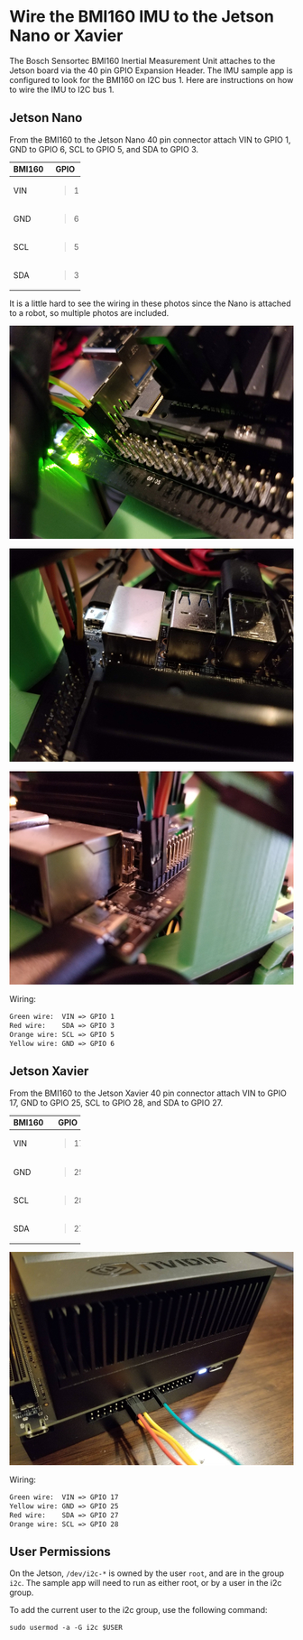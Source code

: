 Wire the BMI160 IMU to the Jetson Nano or Xavier
================================================

The Bosch Sensortec BMI160 Inertial Measurement Unit attaches to the
Jetson board via the 40 pin GPIO Expansion Header. The IMU sample app is
configured to look for the BMI160 on I2C bus 1. Here are instructions on
how to wire the IMU to I2C bus 1.

Jetson Nano
-----------

From the BMI160 to the Jetson Nano 40 pin connector attach VIN to GPIO
1, GND to GPIO 6, SCL to GPIO 5, and SDA to GPIO 3.

<table style="width:25%;">
<colgroup>
<col width="12%" />
<col width="12%" />
</colgroup>
<thead>
<tr class="header">
<th>BMI160</th>
<th>GPIO</th>
</tr>
</thead>
<tbody>
<tr class="odd">
<td>VIN</td>
<td><blockquote>
<p>1</p>
</blockquote></td>
</tr>
<tr class="even">
<td>GND</td>
<td><blockquote>
<p>6</p>
</blockquote></td>
</tr>
<tr class="odd">
<td>SCL</td>
<td><blockquote>
<p>5</p>
</blockquote></td>
</tr>
<tr class="even">
<td>SDA</td>
<td><blockquote>
<p>3</p>
</blockquote></td>
</tr>
</tbody>
</table>

It is a little hard to see the wiring in these photos since the Nano is
attached to a robot, so multiple photos are included.

![image](images/nano_example1.jpg)

![image](images/nano_example2.jpg)

![image](images/nano_example3.jpg)

Wiring:

    Green wire:  VIN => GPIO 1
    Red wire:    SDA => GPIO 3
    Orange wire: SCL => GPIO 5
    Yellow wire: GND => GPIO 6

Jetson Xavier
-------------

From the BMI160 to the Jetson Xavier 40 pin connector attach VIN to GPIO
17, GND to GPIO 25, SCL to GPIO 28, and SDA to GPIO 27.

<table style="width:25%;">
<colgroup>
<col width="12%" />
<col width="12%" />
</colgroup>
<thead>
<tr class="header">
<th>BMI160</th>
<th>GPIO</th>
</tr>
</thead>
<tbody>
<tr class="odd">
<td>VIN</td>
<td><blockquote>
<p>17</p>
</blockquote></td>
</tr>
<tr class="even">
<td>GND</td>
<td><blockquote>
<p>25</p>
</blockquote></td>
</tr>
<tr class="odd">
<td>SCL</td>
<td><blockquote>
<p>28</p>
</blockquote></td>
</tr>
<tr class="even">
<td>SDA</td>
<td><blockquote>
<p>27</p>
</blockquote></td>
</tr>
</tbody>
</table>

![image](images/xavier_example.jpg)

Wiring:

    Green wire:  VIN => GPIO 17
    Yellow wire: GND => GPIO 25
    Red wire:    SDA => GPIO 27
    Orange wire: SCL => GPIO 28

User Permissions
----------------

On the Jetson, `/dev/i2c-*` is owned by the user `root`, and are in the
group `i2c`. The sample app will need to run as either root, or by a
user in the i2c group.

To add the current user to the i2c group, use the following command:

    sudo usermod -a -G i2c $USER
